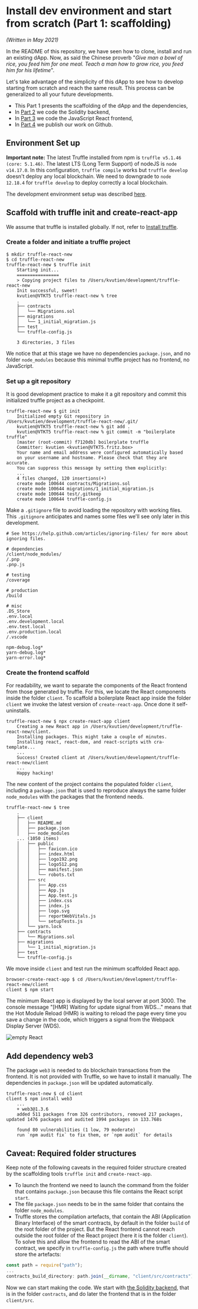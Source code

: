 # Install dev environment and start from scratch (Part 1: scaffolding)
*(Written in May 2021)*

In the README of this repository, we have seen how to clone, install and run an existing dApp. Now, as said the Chinese proverb "_Give man a bowl of rice, you feed him for one meal. Teach a man how to grow rice, you feed him for his lifetime_".

Let's take advantage of the simplicity of this dApp to see how to develop starting from scratch and reach the same result. This process can be generalized to all your future developments.

* This Part 1 presents the scaffolding of the dApp and the dependencies,
* In [Part 2](./devTuto-2.md) we code the Solidity backend,
* In [Part 3](./devTuto-3.md) we code the JavaScript React frontend,
* In [Part 4](./devTuto-4.md) we publish our work on Github.

## Environment Set up
**Important note:**
The latest Truffle installed from npm is `truffle v5.1.46 (core: 5.1.46)`. The latest LTS (Long Term Support) of nodeJS is `node v14.17.0`. In this configuration, `truffle compile` works but `truffle develop` doesn't deploy any local blockchain. We need to downgrade to `node 12.18.4` for `truffle develop` to deploy correctly a local blockchain.

The development environment setup was described [here](../README-2.md).

## Scaffold with truffle init and create-react-app
We assume that truffle is installed globally. If not, refer to [Install truffle](../README-2.md#install-truffle).

### Create a folder and initiate a truffle project
```shell
$ mkdir truffle-react-new
$ cd truffle-react-new
truffle-react-new $ truffle init
    Starting init...
    ================
    > Copying project files to /Users/kvutien/development/truffle-react-new
    Init successful, sweet!
    kvutien@VTKT5 truffle-react-new % tree
    .
    ├── contracts
    │   └── Migrations.sol
    ├── migrations
    │   └── 1_initial_migration.js
    ├── test
    └── truffle-config.js

    3 directories, 3 files
```
We notice that at this stage we have no dependencies `package.json`, and no folder `node_modules` because this minimal truffle project has no frontend, no JavaScript.

### Set up a git repository
It is good development practice to make it a git repository and commit this initialized truffle project as a checkpoint.
```shell
truffle-react-new $ git init
    Initialized empty Git repository in /Users/kvutien/development/truffle-react-new/.git/
    kvutien@VTKT5 truffle-react-new % git add .
    kvutien@VTKT5 truffle-react-new % git commit -m "boilerplate truffle"
    [master (root-commit) f7120db] boilerplate truffle
    Committer: kvutien <kvutien@VTKT5.fritz.box>
    Your name and email address were configured automatically based
    on your username and hostname. Please check that they are accurate.
    You can suppress this message by setting them explicitly:
    ...
    4 files changed, 120 insertions(+)
    create mode 100644 contracts/Migrations.sol
    create mode 100644 migrations/1_initial_migration.js
    create mode 100644 test/.gitkeep
    create mode 100644 truffle-config.js
```
Make a `.gitignore` file to avoid loading the repository with working files. This `.gitignore` anticipates and names some files we'll see only later in this development.
```git
# See https://help.github.com/articles/ignoring-files/ for more about ignoring files.

# dependencies
/client/node_modules/
/.pnp
.pnp.js

# testing
/coverage

# production
/build

# misc
.DS_Store
.env.local
.env.development.local
.env.test.local
.env.production.local
/.vscode

npm-debug.log*
yarn-debug.log*
yarn-error.log*
```
### Create the frontend scaffold
For readability, we want to separate the components of the React frontend from those generated by truffle. For this, we locate the React components inside the folder `client`. To scaffold a boilerplate React app inside the folder `client` we invoke the latest version of `create-react-app`. Once done it self-uninstalls.
```shell
truffle-react-new $ npx create-react-app client
    Creating a new React app in /Users/kvutien/development/truffle-react-new/client.
    Installing packages. This might take a couple of minutes.
    Installing react, react-dom, and react-scripts with cra-template...
    ...
    Success! Created client at /Users/kvutien/development/truffle-react-new/client
    ...
    Happy hacking!
```
The new content of the project contains the populated folder `client`, including a `package.json` that is used to reproduce always the same folder `node_modules` with the packages that the frontend needs.
```shell
truffle-react-new $ tree
    .
    ├── client
    │   ├── README.md
    │   ├── package.json
    │   ├── node_modules
    ... (1050 items)
    │   ├── public
    │   │   ├── favicon.ico
    │   │   ├── index.html
    │   │   ├── logo192.png
    │   │   ├── logo512.png
    │   │   ├── manifest.json
    │   │   └── robots.txt
    │   ├── src
    │   │   ├── App.css
    │   │   ├── App.js
    │   │   ├── App.test.js
    │   │   ├── index.css
    │   │   ├── index.js
    │   │   ├── logo.svg
    │   │   ├── reportWebVitals.js
    │   │   └── setupTests.js
    │   └── yarn.lock
    ├── contracts
    │   └── Migrations.sol
    ├── migrations
    │   └── 1_initial_migration.js
    ├── test
    └── truffle-config.js
```
We move inside `client` and test run the minimum scaffolded React app.
```
browser-create-react-app $ cd /Users/kvutien/development/truffle-react-new/client 
client $ npm start
```
The minimum React app is displayed by the local server at port 3000. The console message "[HMR] Waiting for update signal from WDS..." means that the Hot Module Reload (HMR) is waiting to reload the page every time you save a change in the code, which triggers a signal from the Webpack Display Server (WDS).

![empty React](./0-emptyReact.png)

## Add dependency web3
The package `web3` is needed to do blockchain transactions from the frontend. It is not provided with Truffle, so we have to install it manually. The dependencies in `package.json` will be updated automatically.
```shell
truffle-react-new $ cd client
client $ npm install web3
    ...
    + web3@1.3.6
    added 511 packages from 326 contributors, removed 217 packages, updated 1476 packages and audited 1994 packages in 133.768s

    found 80 vulnerabilities (1 low, 79 moderate)
    run `npm audit fix` to fix them, or `npm audit` for details
```

## Caveat: Required folder structures
Keep note of the following caveats in the required folder structure created by the scaffolding tools `truffle init` and `create-react-app`.
* To launch the frontend we need to launch the command from the folder that contains `package.json` because this file contains the React script `start`.
* The file `package.json` needs to be in the same folder that contains the folder `node_modules`.
* Truffle stores the compilation artefacts, that contain the ABI (Application Binary Interface) of the smart contracts, by default in the folder `build` of the root folder of the project. But the React frontend cannot reach outside the root folder of the React project (here it is the folder `client`). To solve this and allow the frontend to read the ABI of the smart contract, we specify in `truffle-config.js` the path where truffle should store the artefacts: 
```javascript
const path = require("path");
...
contracts_build_directory: path.join(__dirname, "client/src/contracts"),
```
Now we can start making the code. We start with [the Solidity backend](./devTuto-2.md), that is in the folder `contracts`, and do later the frontend that is in the folder `client/src`.
